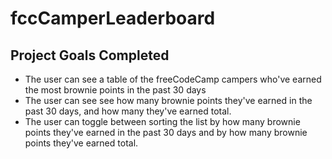# fccCamperLeaderboard

## Project Goals Completed

* The user can see a table of the freeCodeCamp campers who've earned the most brownie points in the past 30 days
* The user can see see how many brownie points they've earned in the past 30 days, and how many they've earned total.
* The user can toggle between sorting the list by how many brownie points they've earned in the past 30 days and by how many brownie points they've earned total.
